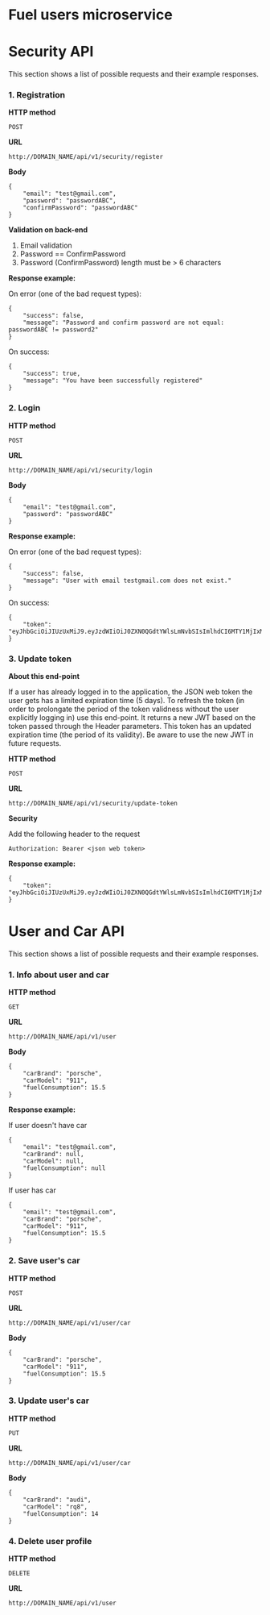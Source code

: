 # **Fuel users microservice**

# Security API
This section shows a list of possible requests and their example responses.
### 1. Registration
**HTTP method**
```
POST
```
**URL**
```
http://DOMAIN_NAME/api/v1/security/register
```
**Body**
```
{
    "email": "test@gmail.com",
    "password": "passwordABC",
    "confirmPassword": "passwordABC"
}
```
**Validation on back-end**

1) Email validation
2) Password == ConfirmPassword
3) Password (ConfirmPassword) length must be > 6 characters

**Response example:**

On error (one of the bad request types):
```jsonc
{
    "success": false,
    "message": "Password and confirm password are not equal: passwordABC != password2"
}
```
On success:
```jsonc
{
    "success": true,
    "message": "You have been successfully registered"
}
```

### 2. Login
**HTTP method**
```
POST
```
**URL**
```
http://DOMAIN_NAME/api/v1/security/login
```
**Body**
```
{
    "email": "test@gmail.com",
    "password": "passwordABC"
}
```
**Response example:**

On error (one of the bad request types):
```jsonc
{
    "success": false,
    "message": "User with email testgmail.com does not exist."
}
```
On success:
```jsonc
{
    "token": "eyJhbGciOiJIUzUxMiJ9.eyJzdWIiOiJ0ZXN0QGdtYWlsLmNvbSIsImlhdCI6MTY1MjIxMzc4MSwiZXhwIjoxNjUyNTcyODAwfQ.VIlTrW12ceo4zZ0iDvaPjILl8bminXeZumwoJlpSOXsfaK5Ikhw31zOhoH3kA6Obtg7hZBwNWkWRRxuFuHh9Pg"
}
```

### 3. Update token 
**About this end-point**

If a user has already logged in to the application, the JSON web token the user gets has a limited expiration time (5 days). To refresh the token (in order to prolongate the period of the token validness without the user explicitly logging in) use this end-point. It returns a new JWT based on the token passed through the Header parameters. This token has an updated expiration time (the period of its validity). Be aware to use the new JWT in future requests.

**HTTP method**
```
POST
```
**URL**
```
http://DOMAIN_NAME/api/v1/security/update-token
```
**Security**

Add the following header to the request
```
Authorization: Bearer <json web token>
```
**Response example:**

```jsonc
{
    "token": "eyJhbGciOiJIUzUxMiJ9.eyJzdWIiOiJ0ZXN0QGdtYWlsLmNvbSIsImlhdCI6MTY1MjIxMzc4MSwiZXhwIjoxNjUyNTcyODAwfQ.VIlTrW12ceo4zZ0iDvaPjILl8bminXeZumwoJlpSOXsfaK5Ikhw31zOhoH3kA6Obtg7hZBwNWkWRRxuFuHh9Pg"
}
```

# User and Car API
This section shows a list of possible requests and their example responses.
### 1. Info about user and car
**HTTP method**
```
GET
```
**URL**
```
http://DOMAIN_NAME/api/v1/user
```
**Body**
```jsonc
{
    "carBrand": "porsche",
    "carModel": "911",
    "fuelConsumption": 15.5
}
```

**Response example:**

If user doesn't have car 
```jsonc
{
    "email": "test@gmail.com",
    "carBrand": null,
    "carModel": null,
    "fuelConsumption": null
}
```

If user has car 
```jsonc
{
    "email": "test@gmail.com",
    "carBrand": "porsche",
    "carModel": "911",
    "fuelConsumption": 15.5
}
```
### 2. Save user's car
**HTTP method**
```
POST
```
**URL**
```
http://DOMAIN_NAME/api/v1/user/car
```
**Body**
```jsonc
{
    "carBrand": "porsche",
    "carModel": "911",
    "fuelConsumption": 15.5
}
```
### 3. Update user's car
**HTTP method**
```
PUT
```
**URL**
```
http://DOMAIN_NAME/api/v1/user/car
```
**Body**
```jsonc
{
    "carBrand": "audi",
    "carModel": "rq8",
    "fuelConsumption": 14
}
```

### 4. Delete user profile
**HTTP method**
```
DELETE
```
**URL**
```
http://DOMAIN_NAME/api/v1/user
```
